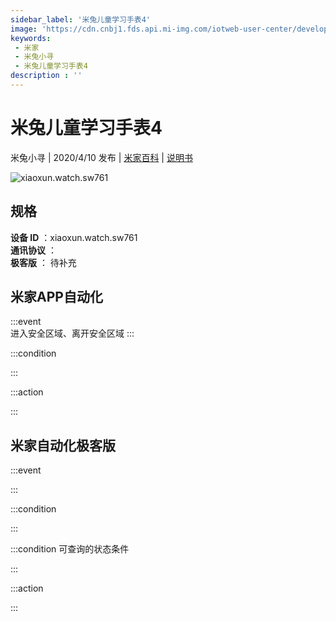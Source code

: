 ```yaml
---
sidebar_label: '米兔儿童学习手表4'
image: 'https://cdn.cnbj1.fds.api.mi-img.com/iotweb-user-center/developer_16788710374962IeKeKVz.png?GalaxyAccessKeyId=AKVGLQWBOVIRQ3XLEW&Expires=9223372036854775807&Signature=QRTk9KbuWg7CF6rJJly8s4zL1Bw='
keywords: 
 - 米家
 - 米兔小寻
 - 米兔儿童学习手表4
description : ''
---
```

# 米兔儿童学习手表4

米兔小寻 | 2020/4/10 发布 | [米家百科](https://home.mi.com/webapp/content/baike/product/index.html?model=xiaoxun.watch.sw761) | [说明书](https://home.mi.com/views/introduction.html?model=xiaoxun.watch.sw761&region=cn)

![xiaoxun.watch.sw761](https://cdn.cnbj1.fds.api.mi-img.com/iotweb-user-center/developer_16788710374962IeKeKVz.png?GalaxyAccessKeyId=AKVGLQWBOVIRQ3XLEW&Expires=9223372036854775807&Signature=QRTk9KbuWg7CF6rJJly8s4zL1Bw=)

## 规格  
> 
**设备 ID** ：xiaoxun.watch.sw761  
**通讯协议** ：  
**极客版**  ： 待补充 


## 米家APP自动化  

:::event  
进入安全区域、离开安全区域
:::

:::condition  

:::

:::action   

:::

## 米家自动化极客版  

:::event  

:::

:::condition  

:::

:::condition 可查询的状态条件  

:::

:::action  

:::

        
